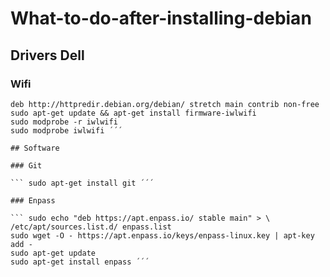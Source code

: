 # What-to-do-after-installing-debian

## Drivers Dell

### Wifi

``` sudo nano /etc/apt/sources.list 
deb http://httpredir.debian.org/debian/ stretch main contrib non-free 
sudo apt-get update && apt-get install firmware-iwlwifi 
sudo modprobe -r iwlwifi
sudo modprobe iwlwifi ´´´

## Software

### Git

``` sudo apt-get install git ´´´

### Enpass 

``` sudo echo "deb https://apt.enpass.io/ stable main" > \   /etc/apt/sources.list.d/ enpass.list
sudo wget -O - https://apt.enpass.io/keys/enpass-linux.key | apt-key add -
sudo apt-get update
sudo apt-get install enpass ´´´



